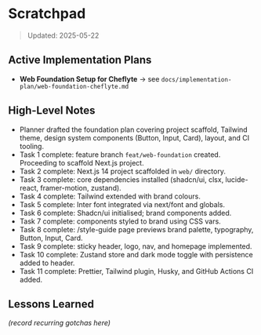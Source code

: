 # Scratchpad

> Updated: 2025-05-22

## Active Implementation Plans
- **Web Foundation Setup for Cheflyte** → see `docs/implementation-plan/web-foundation-cheflyte.md`

## High-Level Notes
- Planner drafted the foundation plan covering project scaffold, Tailwind theme, design system components (Button, Input, Card), layout, and CI tooling.
- Task 1 complete: feature branch `feat/web-foundation` created. Proceeding to scaffold Next.js project.
- Task 2 complete: Next.js 14 project scaffolded in `web/` directory.
- Task 3 complete: core dependencies installed (shadcn/ui, clsx, lucide-react, framer-motion, zustand).
- Task 4 complete: Tailwind extended with brand colours.
- Task 5 complete: Inter font integrated via next/font and globals.
- Task 6 complete: Shadcn/ui initialised; brand components added.
- Task 7 complete: components styled to brand using CSS vars.
- Task 8 complete: /style-guide page previews brand palette, typography, Button, Input, Card.
- Task 9 complete: sticky header, logo, nav, and homepage implemented.
- Task 10 complete: Zustand store and dark mode toggle with persistence added to header.
- Task 11 complete: Prettier, Tailwind plugin, Husky, and GitHub Actions CI added.

## Lessons Learned
_(record recurring gotchas here)_
